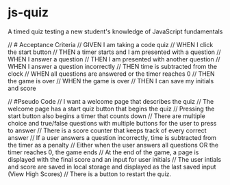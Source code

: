 # js-quiz
A timed quiz testing a new student's knowledge of JavaScript fundamentals

// # Acceptance Criteria
// GIVEN I am taking a code quiz
// WHEN I click the start button
// THEN a timer starts and I am presented with a question
// WHEN I answer a question
// THEN I am presented with another question
// WHEN I answer a question incorrectly
// THEN time is subtracted from the clock
// WHEN all questions are answered or the timer reaches 0
// THEN the game is over
// WHEN the game is over
// THEN I can save my initials and score

// #Pseudo Code
// I want a welcome page that describes the quiz
// The welcome page has a start quiz button that begins the quiz
// Pressing the start button also begins a timer that counts down
// There are multiple choice and true/false questions with multiple buttons for the user to press to answer
// There is a score counter that keeps track of every correct answer
// If a user answers a question incorrectly, time is subtracted from the timer as a penalty
// Either when the user answers all questions OR the timer reaches 0, the game ends
// At the end of the game, a page is displayed with the final score and an input for user initials
// The user intials and score are saved in local storage and displayed as the last saved input (View High Scores)
// There is a button to restart the quiz.